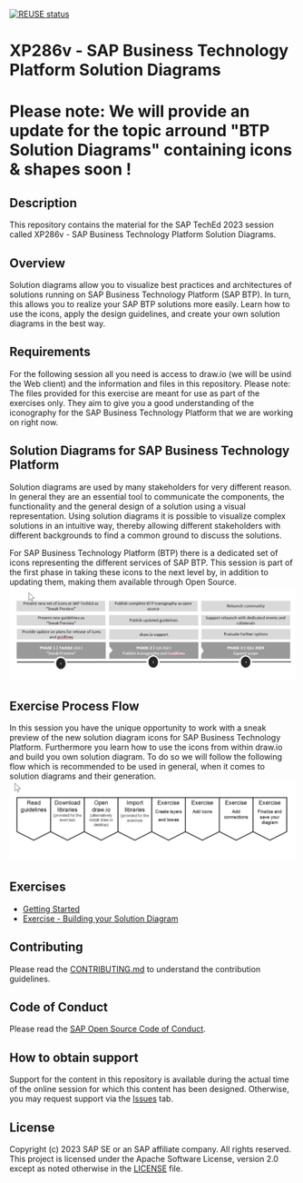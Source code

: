 [![REUSE status](https://api.reuse.software/badge/github.com/SAP-samples/teched2023-XP286v)](https://api.reuse.software/info/github.com/SAP-samples/teched2023-XP286v)

# XP286v - SAP Business Technology Platform Solution Diagrams

# Please note: We will provide an update for the topic arround "BTP Solution Diagrams" containing icons & shapes soon !

## Description

This repository contains the material for the SAP TechEd 2023 session called XP286v - SAP Business Technology Platform Solution Diagrams.  

## Overview

Solution diagrams allow you to visualize best practices and architectures of solutions running on SAP Business Technology Platform (SAP BTP). In turn, this allows you to realize your SAP BTP solutions more easily. Learn how to use the icons, apply the design guidelines, and create your own solution diagrams in the best way.

## Requirements

For the following session all you need is access to draw.io (we will be usind the Web client) and the information and files in this repository. Please note: The files provided for this exercise are meant for use as part of the exercises only. They aim to give you a good understanding of the iconography for the SAP Business Technology Platform that we are working on right now.

## Solution Diagrams for SAP Business Technology Platform

Solution diagrams are used by many stakeholders for very different reason. In general they are an essential tool to communicate the components, the functionality and the general design of a solution using a visual representation. Using solution diagrams it is possible to visualize complex solutions in an intuitive way, thereby allowing different stakeholders with different backgrounds to find a common ground to discuss the solutions.

For SAP Business Technology Platform (BTP) there is a dedicated set of icons representing the different services of SAP BTP. This session is part of the first phase in taking these icons to the next level by, in addition to updating them, making them available through Open Source.
<br>![](/images/Main_01.png)

## Exercise Process Flow

In this session you have the unique opportunity to work with a sneak preview of the new solution diagram icons for SAP Business Technology Platform. Furthermore you learn how to use the icons from within draw.io and build you own solution diagram.
To do so we will follow the following flow which is recommended to be used in general, when it comes to solution diagrams and their generation.
<br>![](/images/Main_02.png)

## Exercises

- [Getting Started](exercises/ex0/)
- [Exercise - Building your Solution Diagram](exercises/ex1/)

## Contributing
Please read the [CONTRIBUTING.md](./CONTRIBUTING.md) to understand the contribution guidelines.

## Code of Conduct
Please read the [SAP Open Source Code of Conduct](https://github.com/SAP-samples/.github/blob/main/CODE_OF_CONDUCT.md).

## How to obtain support

Support for the content in this repository is available during the actual time of the online session for which this content has been designed. Otherwise, you may request support via the [Issues](../../issues) tab.

## License
Copyright (c) 2023 SAP SE or an SAP affiliate company. All rights reserved. This project is licensed under the Apache Software License, version 2.0 except as noted otherwise in the [LICENSE](LICENSES/Apache-2.0.txt) file.

